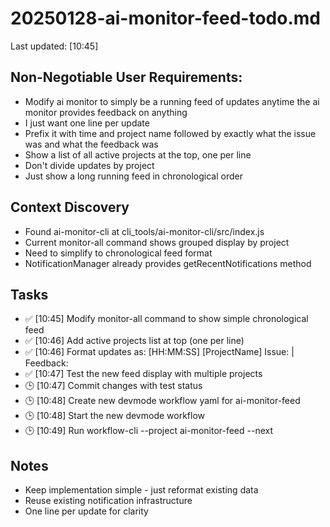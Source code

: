# 20250128-ai-monitor-feed-todo.md
Last updated: [10:45]

## Non-Negotiable User Requirements:
- Modify ai monitor to simply be a running feed of updates anytime the ai monitor provides feedback on anything
- I just want one line per update
- Prefix it with time and project name followed by exactly what the issue was and what the feedback was
- Show a list of all active projects at the top, one per line
- Don't divide updates by project
- Just show a long running feed in chronological order

## Context Discovery
- Found ai-monitor-cli at cli_tools/ai-monitor-cli/src/index.js
- Current monitor-all command shows grouped display by project
- Need to simplify to chronological feed format
- NotificationManager already provides getRecentNotifications method

## Tasks
- ✅ [10:45] Modify monitor-all command to show simple chronological feed
- ✅ [10:46] Add active projects list at top (one per line)
- ✅ [10:46] Format updates as: [HH:MM:SS] [ProjectName] Issue: <issue> | Feedback: <feedback>
- ✅ [10:47] Test the new feed display with multiple projects
- 🕒 [10:47] Commit changes with test status
- 🕒 [10:48] Create new devmode workflow yaml for ai-monitor-feed
- 🕒 [10:48] Start the new devmode workflow
- 🕒 [10:49] Run workflow-cli --project ai-monitor-feed --next

## Notes
- Keep implementation simple - just reformat existing data
- Reuse existing notification infrastructure
- One line per update for clarity